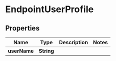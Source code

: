 

# EndpointUserProfile


## Properties

| Name | Type | Description | Notes |
|------------ | ------------- | ------------- | -------------|
|**userName** | **String** |  |  |



